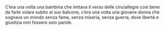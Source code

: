 C’era una volta una bambina che imitava il verso delle cinciallegre così bene da farle volare subito al suo balcone, c’era una volta una giovane donna che sognava un mondo senza fame, senza miseria, senza guerra, dove libertà e giustizia non fossero solo parole.  